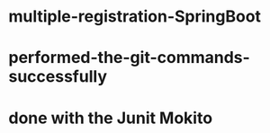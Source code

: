 # multiple-registration-SpringBoot
# performed-the-git-commands-successfully
# done with the Junit Mokito 

